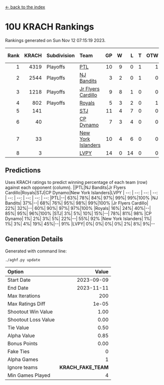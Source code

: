 [<- back to the index](readme.md)
# 10U KRACH Rankings
Rankings generated on Sun Nov 12 07:15:19 2023.

Rank|KRACH|Subdivision|Team|GP|W|L|T|OTW|OTL|SoS|Exp Wins|Win Diff
---:|---:|:---|:---|---:|---:|---:|---:|---:|---:|---:|---:|---:
1|4319|Playoffs|[PTL](https://gamesheetstats.com/seasons/3663/teams/140791/schedule)|10|9|0|1|1|0|354|10.3|-0.0
2|2544|Playoffs|[NJ Bandits](https://gamesheetstats.com/seasons/3663/teams/140807/schedule)|3|2|0|1|0|0|1093|3.3|-0.0
3|1218|Playoffs|[Jr Flyers Cardillo](https://gamesheetstats.com/seasons/3663/teams/140794/schedule)|9|8|1|0|0|0|208|8.9|0.0
4|802|Playoffs|[Royals](https://gamesheetstats.com/seasons/3663/teams/140796/schedule)|5|3|2|0|1|0|1140|3.9|0.0
5|141||[STJ](https://gamesheetstats.com/seasons/3663/teams/140792/schedule)|11|4|7|0|0|0|1468|4.9|0.0
6|40||[CP Dynamo](https://gamesheetstats.com/seasons/3663/teams/140795/schedule)|7|3|4|0|0|1|979|3.9|0.0
7|33||[New York Islanders](https://gamesheetstats.com/seasons/3663/teams/140793/schedule)|10|4|6|0|0|1|997|4.9|0.0
8|3||[LVPY](https://gamesheetstats.com/seasons/3663/teams/140790/schedule)|14|0|14|0|0|0|1016|0.9|0.0

## Predictions
Uses KRACH ratings to predict winning percentage of each team (row) against each opponent (column).
||PTL|NJ Bandits|Jr Flyers Cardillo|Royals|STJ|CP Dynamo|New York Islanders|LVPY
| --: | --: | --: | --: | --: | --: | --: | --: | --: 
|PTL|--| 63%| 78%| 84%| 97%| 99%| 99%|100%
|NJ Bandits| 37%|--| 68%| 76%| 95%| 98%| 99%|100%
|Jr Flyers Cardillo| 22%| 32%|--| 60%| 90%| 97%| 97%|100%
|Royals| 16%| 24%| 40%|--| 85%| 95%| 96%|100%
|STJ|  3%|  5%| 10%| 15%|--| 78%| 81%| 98%
|CP Dynamo|  1%|  2%|  3%|  5%| 22%|--| 55%| 92%
|New York Islanders|  1%|  1%|  3%|  4%| 19%| 45%|--| 91%
|LVPY|  0%|  0%|  0%|  0%|  2%|  8%|  9%|--

## Generation Details

Generated with command line:
```
./aghf.py update
```

| Option | Value |
| :----- | ----: |
| Start Date | 2023-09-09 |
| End Date | 2023-11-11 |
| Max Iterations | 200 |
| Max Ratings Diff | 1e-05 |
| Shootout Win Value | 1.00 |
| Shootout Loss Value | 0.00 |
| Tie Value | 0.50 |
| Alpha Value | 0.85 |
| Bonus Points | 0.00 |
| Fake Ties | 0 |
| Alpha Games | 1 |
| Ignore teams | __KRACH_FAKE_TEAM__ |
| Min Games Played | 4 |

